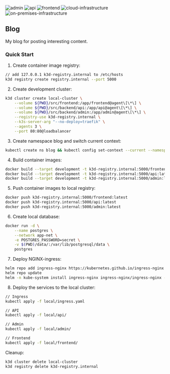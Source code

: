 ![admin](https://github.com/edenreich/blog/workflows/admin/badge.svg)
![api](https://github.com/edenreich/blog/workflows/api/badge.svg)
![frontend](https://github.com/edenreich/blog/workflows/frontend/badge.svg)
![cloud-infrastructure](https://github.com/edenreich/blog/workflows/cloud-infrastructure/badge.svg)
![on-premises-infrastructure](https://github.com/edenreich/blog/workflows/on-premises-infrastructure/badge.svg)

## Blog

My blog for posting interesting content.


### Quick Start

1. Create container image registry:
```sh
// add 127.0.0.1 k3d-registry.internal to /etc/hosts
k3d registry create registry.internal --port 5000
```
2. Create development cluster:
```sh
k3d cluster create local-cluster \
    --volume ${PWD}/src/frontend:/app/frontend@agent\[\*\] \
    --volume ${PWD}/src/backend/api:/app/api@agent\[\*\] \
    --volume ${PWD}/src/backend/admin:/app/admin@agent\[\*\] \
    --registry-use k3d-registry.internal \
    --k3s-server-arg "--no-deploy=traefik" \
    --agents 3 \
    --port 80:80@loadbalancer
```
3. Create namespace blog and switch current context:
```sh
kubectl create ns blog && kubectl config set-context --current --namespace=blog
```
4. Build container images:
```sh
docker build --target development -t k3d-registry.internal:5000/frontend:latest -f ops/on-premises/docker/frontend/Dockerfile .
docker build --target development -t k3d-registry.internal:5000/api:latest -f ops/on-premises/docker/backend/api/Dockerfile .
docker build --target development -t k3d-registry.internal:5000/admin:latest -f ops/on-premises/docker/backend/admin/Dockerfile .
```
5. Push container images to local registry:
```sh
docker push k3d-registry.internal:5000/frontend:latest
docker push k3d-registry.internal:5000/api:latest
docker push k3d-registry.internal:5000/admin:latest
```
6. Create local database:
```sh
docker run -d \
    --name postgres \
    --network app-net \
    -e POSTGRES_PASSWORD=secret \
    -v $(PWD)/data/:/var/lib/postgresql/data \
    postgres
```
7. Deploy NGINX-ingress:
```sh
helm repo add ingress-nginx https://kubernetes.github.io/ingress-nginx
helm repo update
helm -n kube-system install ingress-nginx ingress-nginx/ingress-nginx --set controller.service.enableHttps=false
```

8. Deploy the services to the local cluster:
```sh
// Ingress
kubectl apply -f local/ingress.yaml

// API
kubectl apply -f local/api/

// Admin
kubectl apply -f local/admin/

// Frontend
kubectl apply -f local/frontend/
```

Cleanup:
```sh
k3d cluster delete local-cluster
k3d registry delete k3d-registry.internal
```